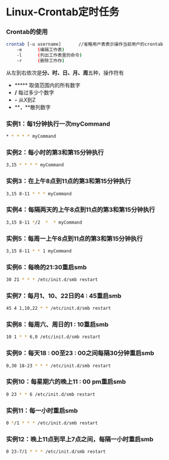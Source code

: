 # Linux-Crontab定时任务



### **Crontab的使用**

```bash
crontab [-u username]　　　　//省略用户表表示操作当前用户的crontab
    -e      (编辑工作表)
    -l      (列出工作表里的命令)
    -r      (删除工作作)
```

从左到右依次是**分、时、日、月、周**五种，操作符有

* \*\*\*\*\* 取值范围内的所有数字
* **/** 每过多少个数字
* **-** 从X到Z
* \*\*，\*\*散列数字

### 实例1：每1分钟执行一次myCommand

```bash
* * * * * myCommand
```

### 实例2：每小时的第3和第15分钟执行

```bash
3,15 * * * * myCommand
```

### 实例3：在上午8点到11点的第3和第15分钟执行

```bash
3,15 8-11 * * * myCommand
```

### 实例4：每隔两天的上午8点到11点的第3和第15分钟执行

```bash
3,15 8-11 */2  *  * myCommand
```

### 实例5：每周一上午8点到11点的第3和第15分钟执行

```bash
3,15 8-11 * * 1 myCommand
```

### 实例6：每晚的21:30重启smb

```bash
30 21 * * * /etc/init.d/smb restart
```

### 实例7：每月1、10、22日的4 : 45重启smb

```bash
45 4 1,10,22 * * /etc/init.d/smb restart
```

### 实例8：每周六、周日的1 : 10重启smb

```bash
10 1 * * 6,0 /etc/init.d/smb restart
```

### 实例9：每天18 : 00至23 : 00之间每隔30分钟重启smb

```bash
0,30 18-23 * * * /etc/init.d/smb restart
```

### 实例10：每星期六的晚上11 : 00 pm重启smb

```bash
0 23 * * 6 /etc/init.d/smb restart
```

### 实例11：每一小时重启smb

```bash
0 */1 * * * /etc/init.d/smb restart
```

### 实例12：晚上11点到早上7点之间，每隔一小时重启smb

```bash
0 23-7/1 * * * /etc/init.d/smb restart
```
